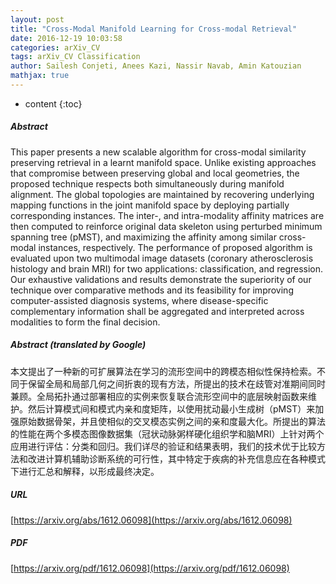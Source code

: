 ```yaml
---
layout: post
title: "Cross-Modal Manifold Learning for Cross-modal Retrieval"
date: 2016-12-19 10:03:58
categories: arXiv_CV
tags: arXiv_CV Classification
author: Sailesh Conjeti, Anees Kazi, Nassir Navab, Amin Katouzian
mathjax: true
---
```


* content
{:toc}

##### Abstract
This paper presents a new scalable algorithm for cross-modal similarity preserving retrieval in a learnt manifold space. Unlike existing approaches that compromise between preserving global and local geometries, the proposed technique respects both simultaneously during manifold alignment. The global topologies are maintained by recovering underlying mapping functions in the joint manifold space by deploying partially corresponding instances. The inter-, and intra-modality affinity matrices are then computed to reinforce original data skeleton using perturbed minimum spanning tree (pMST), and maximizing the affinity among similar cross-modal instances, respectively. The performance of proposed algorithm is evaluated upon two multimodal image datasets (coronary atherosclerosis histology and brain MRI) for two applications: classification, and regression. Our exhaustive validations and results demonstrate the superiority of our technique over comparative methods and its feasibility for improving computer-assisted diagnosis systems, where disease-specific complementary information shall be aggregated and interpreted across modalities to form the final decision.

##### Abstract (translated by Google)
本文提出了一种新的可扩展算法在学习的流形空间中的跨模态相似性保持检索。不同于保留全局和局部几何之间折衷的现有方法，所提出的技术在歧管对准期间同时兼顾。全局拓扑通过部署相应的实例来恢复联合流形空间中的底层映射函数来维护。然后计算模式间和模式内亲和度矩阵，以使用扰动最小生成树（pMST）来加强原始数据骨架，并且使相似的交叉模态实例之间的亲和度最大化。所提出的算法的性能在两个多模态图像数据集（冠状动脉粥样硬化组织学和脑MRI）上针对两个应用进行评估：分类和回归。我们详尽的验证和结果表明，我们的技术优于比较方法和改进计算机辅助诊断系统的可行性，其中特定于疾病的补充信息应在各种模式下进行汇总和解释，以形成最终决定。

##### URL
[https://arxiv.org/abs/1612.06098](https://arxiv.org/abs/1612.06098)

##### PDF
[https://arxiv.org/pdf/1612.06098](https://arxiv.org/pdf/1612.06098)

